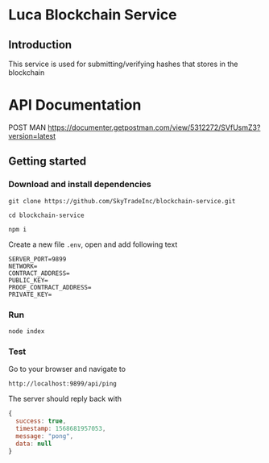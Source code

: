 # Luca Blockchain Service

## Introduction

This service is used for submitting/verifying hashes that stores in the blockchain

# API Documentation

POST MAN https://documenter.getpostman.com/view/5312272/SVfUsmZ3?version=latest

## Getting started

### Download and install dependencies
`git clone https://github.com/SkyTradeInc/blockchain-service.git`

`cd blockchain-service`

`npm i`

Create a new file `.env`, open and add following text

```
SERVER_PORT=9899
NETWORK=
CONTRACT_ADDRESS=
PUBLIC_KEY=
PROOF_CONTRACT_ADDRESS=
PRIVATE_KEY=
```

### Run

`node index`


### Test

Go to your browser and navigate to

`http://localhost:9899/api/ping`

The server should reply back with

```javascript
{
  success: true,
  timestamp: 1568681957053,
  message: "pong",
  data: null
}
```
